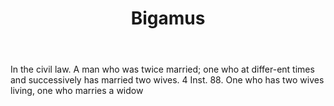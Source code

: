 ---
title: Bigamus
letter: B
permalink: "/definitions/bigamus.html"
body: In the civil law. A man who was twice married; one who at differ-ent times and
  successively has married two wives. 4 Inst. 88. One who has two wives living, one
  who marries a widow
published_at: '2018-07-07'
layout: post
---